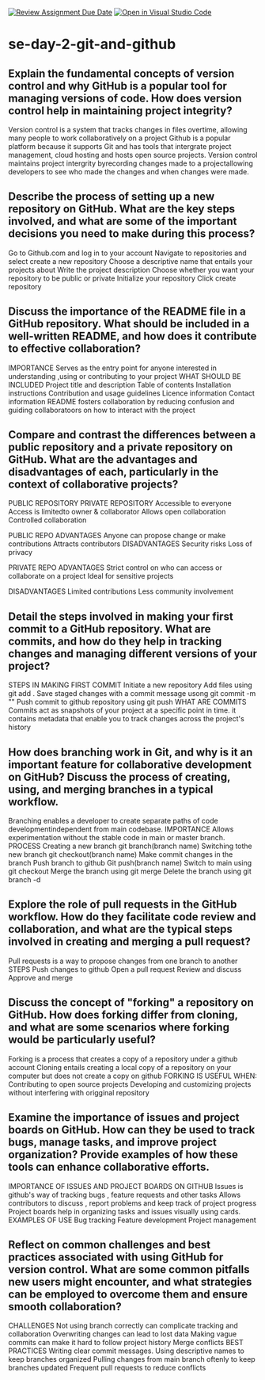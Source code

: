 [![Review Assignment Due Date](https://classroom.github.com/assets/deadline-readme-button-22041afd0340ce965d47ae6ef1cefeee28c7c493a6346c4f15d667ab976d596c.svg)](https://classroom.github.com/a/8wgCKhpZ)
[![Open in Visual Studio Code](https://classroom.github.com/assets/open-in-vscode-2e0aaae1b6195c2367325f4f02e2d04e9abb55f0b24a779b69b11b9e10269abc.svg)](https://classroom.github.com/online_ide?assignment_repo_id=16997760&assignment_repo_type=AssignmentRepo)
# se-day-2-git-and-github
## Explain the fundamental concepts of version control and why GitHub is a popular tool for managing versions of code. How does version control help in maintaining project integrity?
Version control is a system that tracks changes in files overtime, allowing  many people to work collaboratively on a project
Github is a popular platform because it supports Git and has tools that intergrate project management, cloud hosting and hosts open source projects.
Version control maintains project intergrity byrecording changes made to  a projectallowing developers to see who made the changes and when changes were made.


## Describe the process of setting up a new repository on GitHub. What are the key steps involved, and what are some of the important decisions you need to make during this process?
Go to Github.com and log in to your account
Navigate to repositories and select create a new repository
Choose a descriptive name that entails your projects about
Write the project description
Choose whether you want your repository to be public or private
Initialize your repository
Click  create repository

## Discuss the importance of the README file in a GitHub repository. What should be included in a well-written README, and how does it contribute to effective collaboration?
IMPORTANCE
Serves as the entry point for anyone interested in understanding ,using or contributing to your project
WHAT SHOULD BE INCLUDED
Project title and description
Table of contents
Installation instructions
Contribution and usage guidelines
Licence information
Contact information
README fosters collaboration by reducing confusion and guiding collaboratoors on how to interact with the project

## Compare and contrast the differences between a public repository and a private repository on GitHub. What are the advantages and disadvantages of each, particularly in the context of collaborative projects?
PUBLIC REPOSITORY              PRIVATE REPOSITORY
Accessible to everyone          Access is limitedto owner & collaborator
Allows open collaboration       Controlled collaboration

PUBLIC REPO ADVANTAGES
Anyone can propose change or make contributions
Attracts contributors
DISADVANTAGES
Security risks
Loss of privacy

PRIVATE REPO ADVANTAGES
Strict control on who can access or collaborate on a project
Ideal for sensitive projects

DISADVANTAGES
Limited contributions
Less community involvement


## Detail the steps involved in making your first commit to a GitHub repository. What are commits, and how do they help in tracking changes and managing different versions of your project?
STEPS IN MAKING FIRST COMMIT
Initiate a new repository
Add files using git add .
Save staged changes with a commit message usong git commit -m ""
Push commit to github repository using git push
WHAT ARE COMMITS
Commits act as snapshots of your project at a specific point in time.
it contains metadata that enable you to track changes across the project's history


## How does branching work in Git, and why is it an important feature for collaborative development on GitHub? Discuss the process of creating, using, and merging branches in a typical workflow.
Branching enables a developer to create separate paths of code developmentindependent from main codebase.
IMPORTANCE
Allows experimentation without the stable code in main or master branch.
PROCESS
Creating a new branch  git branch(branch name)
Switching tothe new branch git checkout(branch name)
Make commit changes in the branch
Push branch to github Git push(branch name)
Switch to main using git checkout
Merge the branch using git merge
Delete the branch using git branch -d

## Explore the role of pull requests in the GitHub workflow. How do they facilitate code review and collaboration, and what are the typical steps involved in creating and merging a pull request?
Pull requests is a way to propose changes from one branch to another
STEPS
Push changes to github
Open a pull request
Review and discuss
Approve and merge


## Discuss the concept of "forking" a repository on GitHub. How does forking differ from cloning, and what are some scenarios where forking would be particularly useful?
Forking is a process that creates a copy of a repository under a github account
Cloning entails creating a local copy of a repository on your computer but does not  create a copy on github
FORKING IS USEFUL WHEN:
Contributing to open source projects
Developing and customizing projects without interfering with origginal repository


## Examine the importance of issues and project boards on GitHub. How can they be used to track bugs, manage tasks, and improve project organization? Provide examples of how these tools can enhance collaborative efforts.
IMPORTANCE OF ISSUES AND PROJECT BOARDS ON GITHUB
Issues is github's way of tracking bugs , feature requests and other tasks
Allows contributors to discuss , report problems and keep track of project progress
Project boards help in organizing tasks and issues visually using cards.
EXAMPLES OF USE
Bug tracking
Feature development
Project management

## Reflect on common challenges and best practices associated with using GitHub for version control. What are some common pitfalls new users might encounter, and what strategies can be employed to overcome them and ensure smooth collaboration?
CHALLENGES
Not using branch correctly can complicate tracking and collaboration
Overwriting changes can lead to lost data
Making vague commits can make it hard to follow project history
Merge conflicts
BEST PRACTICES
Writing clear commit messages.
Using descriptive names to keep branches organized
Pulling changes from main branch oftenly to keep branches updated
Frequent pull requests to reduce conflicts